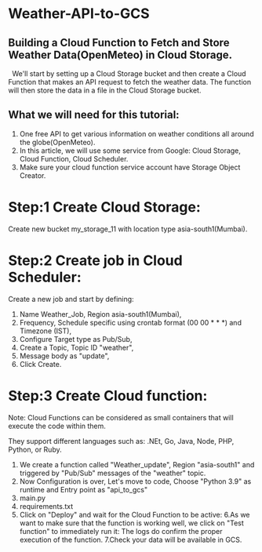 # Weather-API-to-GCS
## Building a Cloud Function to Fetch and Store Weather Data(OpenMeteo) in Cloud Storage.
 
We'll start by setting up a Cloud Storage bucket and then create a Cloud Function that makes an API request to fetch the weather data. The function will then store the data in a file in the Cloud Storage bucket.


## What we will need for this tutorial:

1. One free API to get various information on weather conditions all around the globe(OpenMeteo).
2. In this article, we will use some service from Google: Cloud Storage, Cloud Function, Cloud Scheduler.
3. Make sure your cloud function service account have Storage Object Creator.


# Step:1 Create Cloud Storage:
  
  Create new bucket my_storage_11 with location type asia-south1(Mumbai).

# Step:2 Create job in Cloud Scheduler: 
  
Create a new job and start by defining:
1. Name Weather_Job, Region asia-south1(Mumbai),
2. Frequency, Schedule specific using crontab format (00 00 * * *) and Timezone (IST),
3. Configure Target type as Pub/Sub,
4. Create a Topic, Topic ID "weather",
5. Message body as "update",
6. Click Create.

# Step:3 Create Cloud function:

Note: Cloud Functions can be considered as small containers that will execute the code within them. 

They support different languages such as: .NEt, Go, Java, Node, PHP, Python, or Ruby.

1. We create a function called "Weather_update", Region "asia-south1" and triggered by "Pub/Sub" messages of the "weather" topic.
2. Now Configuration is over, Let's move to code, Choose "Python 3.9" as runtime and Entry point as "api_to_gcs"
3. main.py
4. requirements.txt
5. Click on "Deploy" and wait for the Cloud Function to be active:
6.As we want to make sure that the function is working well, we click on "Test function" to immediately run it:
The logs do confirm the proper execution of the function.
7.Check your data will be available in GCS.
